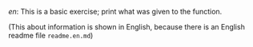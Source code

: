 _en_: This is a basic exercise; print what was given to the function.

(This about information is shown in English, because there is an English readme file `readme.en.md`)
